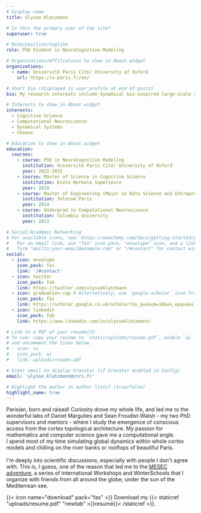 ```yaml
---
# Display name
title: Ulysse Klatzmann

# Is this the primary user of the site?
superuser: true

# Role/position/tagline
role: PhD Student in NeuroCognitive Modeling

# Organizations/Affiliations to show in About widget
organizations:
  - name: Université Paris Cité/ University of Oxford
    url: https://u-paris.fr/en/

# Short bio (displayed in user profile at end of posts)
bio: My research interests include dynamical bio-inspired large-scale simulations of the brain.

# Interests to show in About widget
interests:
  - Cognitive Science
  - Computational Neuroscience
  - Dynamical Systems
  - Cheese 

# Education to show in About widget
education:
  courses:
    - course: PhD in NeuroCognitive Modeling 
      institution: Université Paris Cité/ University of Oxford
      year: 2022-2025
    - course: Master of Science in Cognitive Science
      institution: Ecole Normale Supérieure
      year: 2019
    - course: Master of Engineering (Major in Data Science and Entrepreneurship)
      institution: Telecom Paris
      year: 2014
    - course: Undergrad in Computational Neuroscience
      institution: Columbia University
      year: 2013

# Social/Academic Networking
# For available icons, see: https://wowchemy.com/docs/getting-started/page-builder/#icons
#   For an email link, use "fas" icon pack, "envelope" icon, and a link in the
#   form "mailto:your-email@example.com" or "/#contact" for contact widget.
social:
  - icon: envelope
    icon_pack: fas
    link: '/#contact'
  - icon: twitter
    icon_pack: fab
    link: https://twitter.com/ulysseklatzmann 
  - icon: graduation-cap # Alternatively, use `google-scholar` icon from `ai` icon pack
    icon_pack: fas
    link: https://scholar.google.co.uk/scholar?as_q=&num=10&as_epq=&as_oq=&as_eq=&as_occt=any&as_sauthors=%22Ulysse+Klatzmann%22&as_publication=&as_ylo=&as_yhi=&as_allsubj=all&hl=en 
  - icon: linkedin
    icon_pack: fab
    link: https://www.linkedin.com/in/ulysseklatzmann/ 

# Link to a PDF of your resume/CV.
# To use: copy your resume to `static/uploads/resume.pdf`, enable `ai` icons in `params.toml`,
# and uncomment the lines below.
# - icon: cv
#   icon_pack: ai
#   link: uploads/resume.pdf

# Enter email to display Gravatar (if Gravatar enabled in Config)
email: 'ulysse.klatzmann@cnrs.fr'

# Highlight the author in author lists? (true/false)
highlight_name: true
---
```


Parisian, born and raised! Curiosity drove my whole life, and led me to the wonderful labs of Daniel Margulies and Sean Froudist-Walsh - my two PhD supervisors and mentors - where I study the emergence of conscious access from the cortex topological architecture. My passion for mathematics and computer science gave me a computational angle. 
<br/>I spend most of my time simulating global dynamics within whole cortex models and chilling on the river banks or rooftops of beautiful Paris.
<br/>
<br/>I'm deeply into scientific discussions, especially with people I don't agree with. This is, I guess, one of the reason that led me to the <a href="mesec.co">MESEC adventure</a>, a series of international Workshops and WinterSchools that I organize with friends from all around the globe, under the sun of the Mediterrean see.

{{< icon name="download" pack="fas" >}} Download my {{< staticref "uploads/resume.pdf" "newtab" >}}resumé{{< /staticref >}}.
